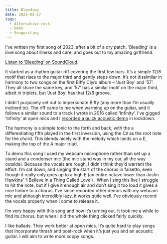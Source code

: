 ```yaml
---
title: Bleeding
date: 2023-03-27
tags: 
  - Alternative rock
  - Demo
  - Songwriting
---
```

I’ve written my first song of 2023, after a bit of a dry patch. ‘Bleeding’ is a love song about illness and care, and goes out to my amazing girlfriend.

[Listen to ‘Bleeding’ on SoundCloud](https://soundcloud.com/jackgutts/bldng-230310).

It started as a rhythm guitar riff covering the first few bars. It’s a simple 12/8 motif that rises to the major third and gently steps down. It’s not dissimilar in harmony to two songs on the first Biffy Clyro album – ‘Just Boy’ and ’57’. They all share the same key, and ’57’ has a similar motif on the major third, albeit in triplets, but ‘Just Boy’ has that 12/8 groove.

I didn’t purposely set out to impersonate Biffy (any more than I’m usually inclined to). The riff came to me when warming up on the guitar, and it follows a similar sound to a track I wrote in 2016 called ‘Infinity’. I’ve gigged ‘Infinity’ at open mics and I [recorded a quick acoustic demo](https://soundcloud.com/jackgutts/infinity) in lockdown.

The harmony is a simple tonic to the forth and back, with the a differentiating fifth played in the first inversion, using the C♯ as the root note for the chord. This blends nicely with the melody which lands on a E, making the top of the A major triad.

To demo this song I used my webcam microphone rather than set up a stand and a condenser mic (the mic stand was in my car, all the way outside). Because the vocals are rough, I didn’t think they’d warrant the effort. I’m sat down, and singing the start of the chorus in falsetto, even though it really only goes up to a high E (an entire octave lower than Justin Hawkins’ ‘I Believe in a Thing Called Love’) . When I sing this live I struggle to hit the note, but if I give it enough air and don’t sing it too loud it gives a nice timbre to a chorus. I’ve since recorded other demos with my webcam mic and although incredibly lazy, it works quite well. I’ve obviously record the vocals properly when I come to release it.

I’m very happy with this song and how it’s turning out. It took me a while to find its chorus, but when I did the whole thing clicked fairly quickly.

I like ballads. They work better at open mics. It’s quite hard to play songs that incorporate thrash and post-rock when it’s just you and an acoustic guitar. I will aim to write more soppy songs.
